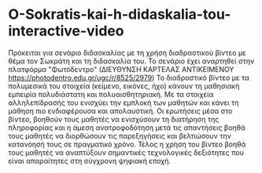 # O-Sokratis-kai-h-didaskalia-tou-interactive-video
Πρόκειται για σενάριο διδασκαλίας με τη χρήση διαδραστικού βίντεο με θέμα τον Σωκράτη και τη διδασκαλία του. Το σενάριο έχει αναρτηθεί στην πλατφόρμα "Φωτόδεντρο" (ΔΙΕΥΘΥΝΣΗ ΚΑΡΤΕΛΑΣ ΑΝΤΙΚΕΙΜΕΝΟΥ
https://photodentro.edu.gr/ugc/r/8525/2979)
Το διαδραστικό βίντεο με τα πολυμεσικά του στοιχεία (κείμενο, εικόνες, ήχο) κάνουν τη μαθησιακή εμπειρία πολυδιάστατη και πολυαισθητηριακή. Με τα στοιχεία αλληλεπίδρασής του ενισχύει την εμπλοκή των μαθητών και κάνει τη μάθηση πιο ενδιαφέρουσα και απολαυστική.
Οι ερωτήσεις μέσα στο βίντεο, βοηθούν τους μαθητές να ενισχύσουν τη διατήρηση της πληροφορίας και η άμεση ανατροφοδότηση μετά τις απαντήσεις βοηθά τους μαθητές να διορθώσουν τις παρεξηγήσεις και βελτιώσουν την κατανόησή τους σε πραγματικό χρόνο.
Τέλος η χρήση του βίντεο βοηθά τους μαθητές να αναπτύξουν σημαντικές τεχνολογικές δεξιότητες που είναι απαραίτητες στη σύγχρονη ψηφιακή εποχή. 
